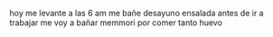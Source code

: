 
hoy me levante a las 6 am
me bañe
desayuno ensalada antes de ir a trabajar
me voy a bañar 
memmori por comer tanto huevo